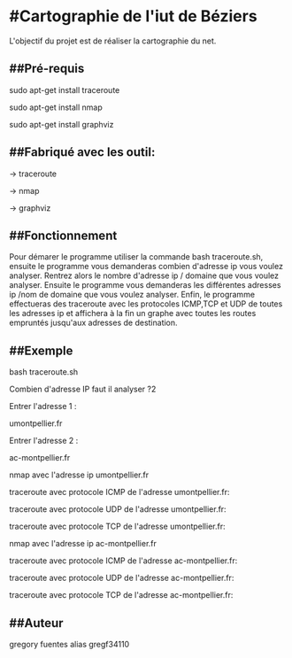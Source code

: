 <h1> #Cartographie de l'iut de Béziers </h2>
    <p>L'objectif du projet est de réaliser la cartographie du net.</p>


 <h2> ##Pré-requis </h2> 
<p> sudo apt-get install traceroute </p>
<p> sudo apt-get install nmap </p> 
<p> sudo apt-get install graphviz </p> 

<h2> ##Fabriqué avec les outil:</h2>  
<p> -> traceroute </p> 
<p> -> nmap </p> 
<p> -> graphviz </p> 

<h2> ##Fonctionnement </h2> 
<p> Pour démarer le programme utiliser la commande bash traceroute.sh, 
ensuite le programme vous demanderas combien d'adresse ip vous voulez analyser. 
Rentrez alors le nombre d'adresse ip / domaine que vous voulez analyser.
Ensuite le programme vous demanderas les différentes adresses ip /nom de domaine que vous voulez analyser.
Enfin, le programme effectueras des traceroute avec les protocoles ICMP,TCP et UDP  de toutes les adresses ip 
et affichera à la fin un graphe avec toutes les routes empruntés jusqu'aux adresses de destination. </p>  

<h2> ##Exemple </h2> 
<p> bash traceroute.sh </p>  
<p>  Combien d'adresse IP faut il analyser ?2 </p> 
<p>  Entrer l'adresse 1 : </p> 
<p>  umontpellier.fr </p> 
<p> Entrer l'adresse 2 : </p>  
<p>  ac-montpellier.fr </p>  
<p>  nmap avec l'adresse ip umontpellier.fr </p> 
<p> traceroute avec protocole ICMP de l'adresse umontpellier.fr: </p> 
<p> traceroute avec protocole UDP de l'adresse umontpellier.fr: </p> 
<p> traceroute avec protocole TCP de l'adresse umontpellier.fr: </p> 
<p> nmap avec l'adresse ip ac-montpellier.fr </p> 
<p> traceroute avec protocole ICMP de l'adresse ac-montpellier.fr: </p> 
 <p> traceroute avec protocole UDP de l'adresse ac-montpellier.fr: </p> 
<p> traceroute avec protocole TCP de l'adresse ac-montpellier.fr: </p> 


<h2> ##Auteur </h2>
<p> gregory fuentes alias gregf34110 </p>
